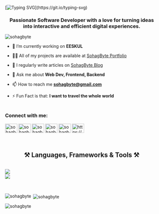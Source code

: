 

[![Typing SVG](https://readme-typing-svg.herokuapp.com?font=Fira+Code&weight=600&size=28&pause=1000&color=030C10&center=true&random=false&width=500&lines=Hi+%F0%9F%91%8B%2C+I'm+Sohag+Hossain!)](https://git.io/typing-svg)

<h3 align="center">Passionate Software Developer with a love for turning ideas into interactive and efficient digital experiences.</h3>

<p align="left"> <img src="https://komarev.com/ghpvc/?username=sohagbyte&label=Profile%20views&color=0e75b6&style=flat" alt="sohagbyte" /> </p>

- 🔭 I’m currently working on **EESKUL**

- 👨‍💻 All of my projects are available at [SohagByte Portfolio](https://sohagbyte.github.io/portfolio)

- 📝 I regularly write articles on [SohagByte Blog](https://sohagbyte.hashnode.dev)

- 💬 Ask me about **Web Dev, Frontend, Backend**

- 📫 How to reach me **sohagbyte@gmail.com**
- ⚡ Fun Fact is that:  **I want to travel the whole world**
<br><br>
<h3 align="left">Connect with me:</h3>
<p align="left">
<a href="https://twitter.com/sohagbyte" target="blank"><img align="center" src="https://raw.githubusercontent.com/rahuldkjain/github-profile-readme-generator/master/src/images/icons/Social/twitter.svg" alt="sohagbyte" height="30" width="40" /></a>
<a href="https://linkedin.com/in/sohagbyte" target="blank"><img align="center" src="https://raw.githubusercontent.com/rahuldkjain/github-profile-readme-generator/master/src/images/icons/Social/linked-in-alt.svg" alt="sohagbyte" height="30" width="40" /></a>
<a href="https://fb.com/sohagbyte" target="blank"><img align="center" src="https://raw.githubusercontent.com/rahuldkjain/github-profile-readme-generator/master/src/images/icons/Social/facebook.svg" alt="sohagbyte" height="30" width="40" /></a>
<a href="https://instagram.com/sohagbyte" target="blank"><img align="center" src="https://raw.githubusercontent.com/rahuldkjain/github-profile-readme-generator/master/src/images/icons/Social/instagram.svg" alt="sohagbyte" height="30" width="40" /></a>
<a href="https://www.youtube.com/c/sohagbyte" target="blank"><img align="center" src="https://raw.githubusercontent.com/rahuldkjain/github-profile-readme-generator/master/src/images/icons/Social/youtube.svg" alt="sohagbyte" height="30" width="40" /></a>
<a href="/https://sohagbyte.hashnode.dev/rss.xml" target="blank"><img align="center" src="https://raw.githubusercontent.com/rahuldkjain/github-profile-readme-generator/master/src/images/icons/Social/rss.svg" alt="https://sohagbyte.hashnode.dev/rss.xml" height="30" width="40" /></a>
</p><br>

<h2 align="center">⚒️ Languages, Frameworks & Tools ⚒️</h2>
<br/>
<div align="left">
    <img src="https://skillicons.dev/icons?i=html,css,sass,tailwindcss,mui,javascript,typescript,react,redux,next,nodejs" /><br>
    <img src="https://skillicons.dev/icons?i=jest,npm,notion,markdown,git,github,figma,vscode" /><br>
</div><br><br>

<p><img align="left" src="https://github-readme-stats.vercel.app/api/top-langs?username=sohagbyte&show_icons=true&locale=en&layout=compact" alt="sohagbyte" /></p>

<p>&nbsp;<img align="center" src="https://github-readme-stats.vercel.app/api?username=sohagbyte&show_icons=true&locale=en" alt="sohagbyte" /></p>

<p><img align="center" src="https://github-readme-streak-stats.herokuapp.com/?user=sohagbyte&" alt="sohagbyte" /></p><br>
